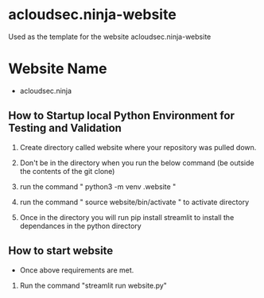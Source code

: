 # acloudsec.ninja-website
Used as the template for the website acloudsec.ninja-website
# Website Name 
 - acloudsec.ninja

## How to Startup local Python Environment for Testing and Validation

1. Create directory called website where your repository was pulled down.

2. Don't be in the directory when you run the below command (be outside the contents of the git clone)

3. run the command " python3 -m venv .website "

4. run the command " source website/bin/activate "  to activate directory

5. Once in the directory you will run pip install streamlit to install the dependances in the python directory

## How to start website

- Once above requirements are met.

1. Run the command "streamlit run website.py"  
